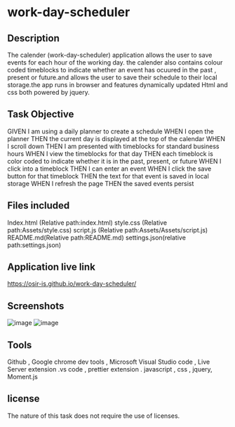 # work-day-scheduler

## Description

The calender (work-day-scheduler) application allows the user to save events for each hour of the working day. the calender also contains colour coded timeblocks to indicate whether an event has ocuured in the past , present or future.and allows the user to save their schedule to their local storage.the app runs in browser and features dynamically updated Html and css both powered by jquery.

## Task Objective

GIVEN I am using a daily planner to create a schedule
WHEN I open the planner
THEN the current day is displayed at the top of the calendar
WHEN I scroll down
THEN I am presented with timeblocks for standard business hours
WHEN I view the timeblocks for that day
THEN each timeblock is color coded to indicate whether it is in the past, present, or future
WHEN I click into a timeblock
THEN I can enter an event
WHEN I click the save button for that timeblock
THEN the text for that event is saved in local storage
WHEN I refresh the page
THEN the saved events persist
## Files included

Index.html (Relative path:index.html)
style.css (Relative path:Assets/style.css)
script.js (Relative path:Assets/Assets/script.js)
README.md(Relative path:README.md)
settings.json(relative path:settings.json)
## Application live link
https://osir-is.github.io/work-day-scheduler/
## Screenshots
![image](https://user-images.githubusercontent.com/78626961/124394913-68506a00-dcf9-11eb-8651-edb5e4317f50.png)
![image](https://user-images.githubusercontent.com/78626961/124488398-b459e800-dda7-11eb-9c82-89a92948adb4.png)
## Tools

Github ,
Google chrome dev tools ,
Microsoft Visual Studio code ,
Live Server extension .vs code ,
prettier extension .
javascript ,
css ,
jquery,
Moment.js

## license 
The nature of this task does not require the use of licenses.
